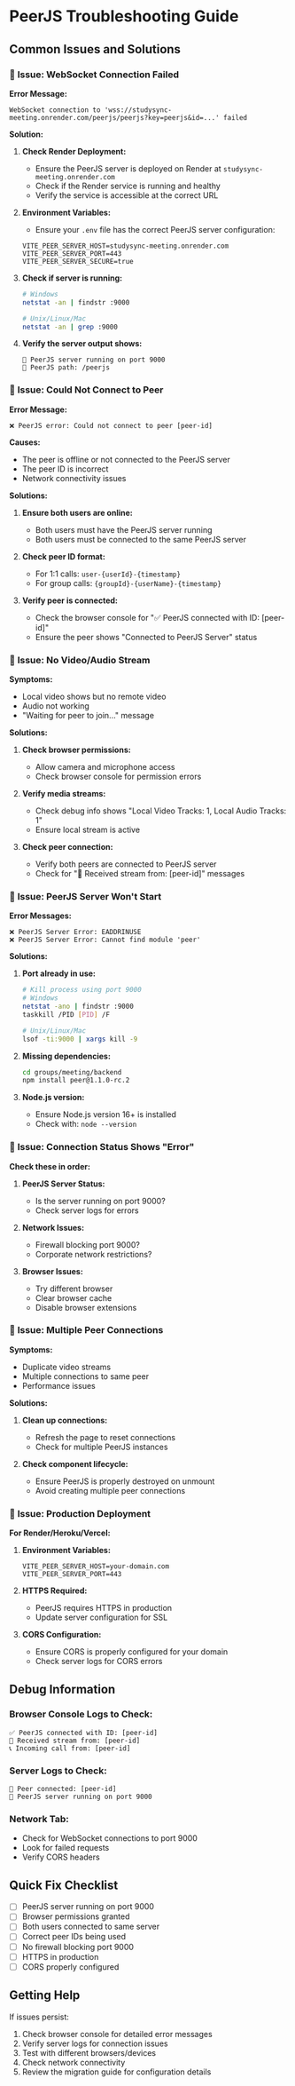 # PeerJS Troubleshooting Guide

## Common Issues and Solutions

### 🔴 **Issue: WebSocket Connection Failed**

**Error Message:**
```
WebSocket connection to 'wss://studysync-meeting.onrender.com/peerjs/peerjs?key=peerjs&id=...' failed
```

**Solution:**
1. **Check Render Deployment:**
   - Ensure the PeerJS server is deployed on Render at `studysync-meeting.onrender.com`
   - Check if the Render service is running and healthy
   - Verify the service is accessible at the correct URL

2. **Environment Variables:**
   - Ensure your `.env` file has the correct PeerJS server configuration:
   ```env
   VITE_PEER_SERVER_HOST=studysync-meeting.onrender.com
   VITE_PEER_SERVER_PORT=443
   VITE_PEER_SERVER_SECURE=true
   ```

2. **Check if server is running:**
   ```bash
   # Windows
   netstat -an | findstr :9000
   
   # Unix/Linux/Mac
   netstat -an | grep :9000
   ```

3. **Verify the server output shows:**
   ```
   🚀 PeerJS server running on port 9000
   📡 PeerJS path: /peerjs
   ```

### 🔴 **Issue: Could Not Connect to Peer**

**Error Message:**
```
❌ PeerJS error: Could not connect to peer [peer-id]
```

**Causes:**
- The peer is offline or not connected to the PeerJS server
- The peer ID is incorrect
- Network connectivity issues

**Solutions:**
1. **Ensure both users are online:**
   - Both users must have the PeerJS server running
   - Both users must be connected to the same PeerJS server

2. **Check peer ID format:**
   - For 1:1 calls: `user-{userId}-{timestamp}`
   - For group calls: `{groupId}-{userName}-{timestamp}`

3. **Verify peer is connected:**
   - Check the browser console for "✅ PeerJS connected with ID: [peer-id]"
   - Ensure the peer shows "Connected to PeerJS Server" status

### 🔴 **Issue: No Video/Audio Stream**

**Symptoms:**
- Local video shows but no remote video
- Audio not working
- "Waiting for peer to join..." message

**Solutions:**
1. **Check browser permissions:**
   - Allow camera and microphone access
   - Check browser console for permission errors

2. **Verify media streams:**
   - Check debug info shows "Local Video Tracks: 1, Local Audio Tracks: 1"
   - Ensure local stream is active

3. **Check peer connection:**
   - Verify both peers are connected to PeerJS server
   - Check for "🎥 Received stream from: [peer-id]" messages

### 🔴 **Issue: PeerJS Server Won't Start**

**Error Messages:**
```
❌ PeerJS Server Error: EADDRINUSE
❌ PeerJS Server Error: Cannot find module 'peer'
```

**Solutions:**
1. **Port already in use:**
   ```bash
   # Kill process using port 9000
   # Windows
   netstat -ano | findstr :9000
   taskkill /PID [PID] /F
   
   # Unix/Linux/Mac
   lsof -ti:9000 | xargs kill -9
   ```

2. **Missing dependencies:**
   ```bash
   cd groups/meeting/backend
   npm install peer@1.1.0-rc.2
   ```

3. **Node.js version:**
   - Ensure Node.js version 16+ is installed
   - Check with: `node --version`

### 🔴 **Issue: Connection Status Shows "Error"**

**Check these in order:**
1. **PeerJS Server Status:**
   - Is the server running on port 9000?
   - Check server logs for errors

2. **Network Issues:**
   - Firewall blocking port 9000?
   - Corporate network restrictions?

3. **Browser Issues:**
   - Try different browser
   - Clear browser cache
   - Disable browser extensions

### 🔴 **Issue: Multiple Peer Connections**

**Symptoms:**
- Duplicate video streams
- Multiple connections to same peer
- Performance issues

**Solutions:**
1. **Clean up connections:**
   - Refresh the page to reset connections
   - Check for multiple PeerJS instances

2. **Check component lifecycle:**
   - Ensure PeerJS is properly destroyed on unmount
   - Avoid creating multiple peer connections

### 🔴 **Issue: Production Deployment**

**For Render/Heroku/Vercel:**
1. **Environment Variables:**
   ```env
   VITE_PEER_SERVER_HOST=your-domain.com
   VITE_PEER_SERVER_PORT=443
   ```

2. **HTTPS Required:**
   - PeerJS requires HTTPS in production
   - Update server configuration for SSL

3. **CORS Configuration:**
   - Ensure CORS is properly configured for your domain
   - Check server logs for CORS errors

## Debug Information

### **Browser Console Logs to Check:**
```
✅ PeerJS connected with ID: [peer-id]
🎥 Received stream from: [peer-id]
📞 Incoming call from: [peer-id]
```

### **Server Logs to Check:**
```
🔗 Peer connected: [peer-id]
🚀 PeerJS server running on port 9000
```

### **Network Tab:**
- Check for WebSocket connections to port 9000
- Look for failed requests
- Verify CORS headers

## Quick Fix Checklist

- [ ] PeerJS server running on port 9000
- [ ] Browser permissions granted
- [ ] Both users connected to same server
- [ ] Correct peer IDs being used
- [ ] No firewall blocking port 9000
- [ ] HTTPS in production
- [ ] CORS properly configured

## Getting Help

If issues persist:
1. Check browser console for detailed error messages
2. Verify server logs for connection issues
3. Test with different browsers/devices
4. Check network connectivity
5. Review the migration guide for configuration details 